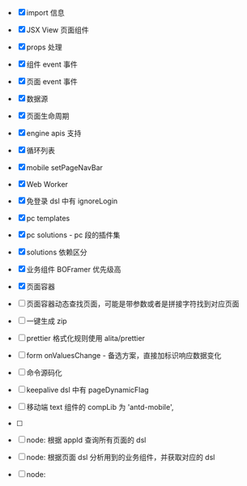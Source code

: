 - [x] import 信息
- [x] JSX View 页面组件
- [x] props 处理
- [x] 组件 event 事件
- [x] 页面 event 事件
- [x] 数据源
- [x] 页面生命周期
- [x] engine apis 支持
- [x] 循环列表
- [x] mobile setPageNavBar
- [x] Web Worker
- [x] 免登录 dsl 中有 ignoreLogin
- [x] pc templates
- [x] pc solutions - pc 段的插件集
- [x] solutions 依赖区分
- [x] 业务组件 BOFramer 优先级高
- [x] 页面容器
- [ ] 页面容器动态查找页面，可能是带参数或者是拼接字符找到对应页面
- [ ] 一键生成 zip
- [ ] prettier 格式化规则使用 alita/prettier
- [ ] form onValuesChange - 备选方案，直接加标识响应数据变化
- [ ] 命令源码化
- [ ] keepalive dsl 中有 pageDynamicFlag
- [ ] 移动端 text 组件的 compLib 为 'antd-mobile',
- [ ]

- [ ] node: 根据 appId 查询所有页面的 dsl
- [ ] node: 根据页面 dsl 分析用到的业务组件，并获取对应的 dsl
- [ ] node: